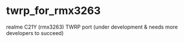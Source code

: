 # twrp_for_rmx3263
realme C21Y (rmx3263) TWRP port (under development &amp; needs more developers to succeed)
